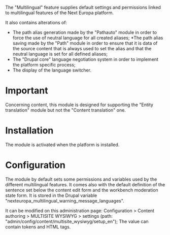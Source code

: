 The "Multilingual" feature supplies default settings and permissions linked to
multilingual features of the Next Europa platform.

It also contains alterations of:
* The path alias generation made by the "Pathauto" module in order
to force the use of neutral language for all created aliases;
*The path alias saving made by the "Path" module in order to ensure
that it is data of the source content that is always used to set the alias and
that the neutral language is set for all defined aliases;
* The "Drupal core" language negotiation system in order to
 implement the platform specific process;
* The display of the language switcher.

# Important

 Concerning content, this module is designed for supporting the
 "Entity translation" module but not the "Content  translation" one.

# Installation

The module is activated when the platform is installed.

# Configuration

The module by default sets some permissions and variables used by the different
multilingual features.
It comes also with the default definition of the sentence set below the
content edit form and the workbench moderation state form. It is stored in the
Drupal variable "nexteuropa_multilingual_warning_message_languages".

It can be modified on this administration page:
Configuration > Content authoring > MULTISITE WYSIWYG > settings (path: "admin/config/content/multisite_wysiwyg/setup_en");
The value can contain tokens and HTML tags.